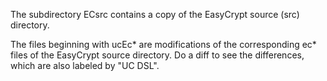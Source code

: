 The subdirectory ECsrc contains a copy of the EasyCrypt source (src)
directory.

The files beginning with ucEc* are modifications of the corresponding
ec* files of the EasyCrypt source directory. Do a diff to see the
differences, which are also labeled by "UC DSL".
